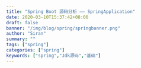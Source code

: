 ```yaml
---
title: "Spring Boot 源码分析 —— SpringApplication"
date: 2020-03-10T15:37:42+08:00
draft: false
banner: "/img/blog/spring/springbanner.png"
author: "Siran"
summary: ""
tags: ["spring"]
categories: ["spring"]
keywords: ["spring","Jdk源码","基础"]
---
```




